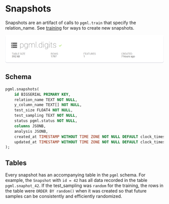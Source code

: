 # Snapshots

Snapshots are an artifact of calls to `pgml.train` that specify the relation_name. See [training](/user_guides/training/overview/) for ways to create new snapshots.

![Snapshots](/images/dashboard/snapshot.png)

## Schema

```sql linenums="1" title="pgml.snapshots"
pgml.snapshots(
	id BIGSERIAL PRIMARY KEY,
	relation_name TEXT NOT NULL,
	y_column_name TEXT[] NOT NULL,
	test_size FLOAT4 NOT NULL,
	test_sampling TEXT NOT NULL,
	status pgml.status NOT NULL,
	columns JSONB,
	analysis JSONB,
	created_at TIMESTAMP WITHOUT TIME ZONE NOT NULL DEFAULT clock_timestamp(),
	updated_at TIMESTAMP WITHOUT TIME ZONE NOT NULL DEFAULT clock_timestamp()
);
```

## Tables

Every snapshot has an accompanying table in the `pgml` schema. For example, the `Snapshot` with `id = 42` has all data recorded in the table `pgml.snaphot_42`. If the test_sampling was `random` for the training, the rows in the table were `ORDER BY random()` when it was created so that future samples can be consistently and efficiently randomized.
